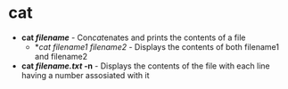 # cat

- **cat *filename*** - Con*cat*enates and prints the contents of a file
	- **cat *filename1 filename2** - Displays the contents of both filename1 and filename2
- **cat *filename.txt* -n** - Displays the contents of the file with each line having a number assosiated with it
